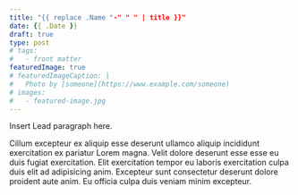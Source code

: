 ```yaml
---
title: "{{ replace .Name "-" " " | title }}"
date: {{ .Date }}
draft: true
type: post
# tags:
#   - front matter
featuredImage: true
# featuredImageCaption: |
#   Photo by [someone](https://www.example.com/someone)
# images:
#   - featured-image.jpg
---
```


<p class="lead">Insert Lead paragraph here.</p>

Cillum excepteur ex aliquip esse deserunt ullamco aliquip incididunt exercitation ex pariatur Lorem magna. Velit dolore deserunt esse esse eu duis fugiat exercitation. Elit exercitation tempor eu laboris exercitation culpa duis elit ad adipisicing anim. Excepteur sunt consectetur deserunt dolore proident aute anim. Eu officia culpa duis veniam minim excepteur.

